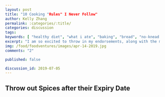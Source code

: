 ```yaml
---
layout: post
title: "10 Cooking "Rules" I Never Follow"
author: Kelly Zhang
permalink: :categories/:title/
categories: discussion
tags:
keywords: [ "healthy diet", "what i ate", "baking", "bread", "no-knead bread", "easy recipes" ]
excerpt: "I am so excited to throw in my endorsements, along with the millions of others who've already tried it, for Jim Lahey's no-knead bread recipe."
img: /food/foodventures/images/apr-14-2019.jpg
comments: "2"

published: false

discussion_id: 2019-07-05
---
```


## Throw out Spices after their Expiry Date
